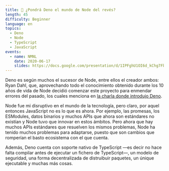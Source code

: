 ```yaml
---
title: 🦕 ¿Pondrá Deno el mundo de Node del revés?
length: 45
difficulty: Beginner
language: en
topics:
  - Deno
  - Node
  - TypeScript
  - JavaScript
events:
  - name: NMNL
    date: 2020-06-17
    slides: https://docs.google.com/presentation/d/1IPFghU1OI6d_kChg7Fbzvs62W61_SpNWDQx4pCaagBQ/edit?usp=sharing
---
```


Deno es según muchos el sucesor de Node, entre ellos el creador ambos: Ryan Dahl, que, aprovechando todo el conocimiento obtenido durante los 10 años de vida de Node decidió comenzar este proyecto para enmendar errores del pasado, los cuales menciona en [la charla donde introdujo Deno](https://www.youtube.com/watch?v=M3BM9TB-8yA).

Node fue mi disruptivo en el mundo de la tecnología, pero claro, por aquel entonces JavaScript no es lo que es ahora. Por ejemplo, las promesas, los ESModules, datos binarios y muchos APIs que ahora son estándares no existían y Node tuvo que innovar en estos ámbitos. Pero ahora que hay muchos APIs estándares que resuelven los mismos problemas, Node ha tenido muchos problemas para adaptarse, puesto que son cambios que romperían el basto ecosistema con el que cuenta.

Además, Deno cuenta con soporte nativo de TypeScript —es decir no hace falta compilar antes de ejecutar un fichero de TypeScript—, un modelo de seguridad, una forma decentralizada de distruibuir paquetes, un únique ejecutable y muchas más cosas.

